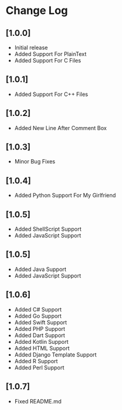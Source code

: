 # Change Log

## [1.0.0]

- Initial release
- Added Support For PlainText
- Added Support For C Files

## [1.0.1]

- Added Support For C++ Files

## [1.0.2]

- Added New Line After Comment Box

## [1.0.3]

- Minor Bug Fixes

## [1.0.4]

- Added Python Support For My Girlfriend

## [1.0.5]

- Added ShellScript Support
- Added JavaScript Support

## [1.0.5]

- Added Java Support
- Added JavaScript Support

## [1.0.6]

- Added C# Support
- Added Go Support
- Added Swift Support
- Added PHP Support
- Added Dart Support
- Added Kotlin Support
- Added HTML Support
- Added Django Template Support
- Added R Support
- Added Perl Support

## [1.0.7]

- Fixed README.md